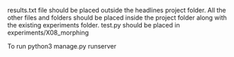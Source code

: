 results.txt file should be placed outside the headlines project folder.
All the other files and folders should be placed inside the project folder along with the existing experiments folder.
test.py should be placed in experiments/X08_morphing

To run
python3 manage.py runserver